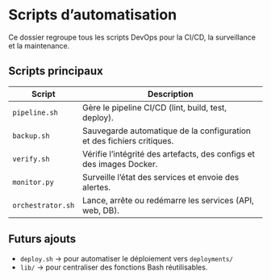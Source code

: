 # Scripts d’automatisation

Ce dossier regroupe tous les scripts DevOps pour la CI/CD, la surveillance et la maintenance.

## Scripts principaux
| Script | Description |
|---------|--------------|
| `pipeline.sh` | Gère le pipeline CI/CD (lint, build, test, deploy). |
| `backup.sh` | Sauvegarde automatique de la configuration et des fichiers critiques. |
| `verify.sh` | Vérifie l’intégrité des artefacts, des configs et des images Docker. |
| `monitor.py` | Surveille l’état des services et envoie des alertes. |
| `orchestrator.sh` | Lance, arrête ou redémarre les services (API, web, DB). |

## Futurs ajouts
- `deploy.sh` → pour automatiser le déploiement vers `deployments/`
- `lib/` → pour centraliser des fonctions Bash réutilisables.
